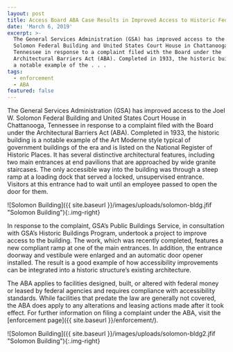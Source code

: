 ```yaml
---
layout: post
title: Access Board ABA Case Results in Improved Access to Historic Federal Building
date: 'March 6, 2019'
excerpt: >-
  The General Services Administration (GSA) has improved access to the Joel W.
  Solomon Federal Building and United States Court House in Chattanooga,
  Tennessee in response to a complaint filed with the Board under the
  Architectural Barriers Act (ABA). Completed in 1933, the historic building is
  a notable example of the . . .
tags:
  - enforcement
  - ABA
featured: false
---
```



The General Services Administration (GSA) has improved access to the Joel W. Solomon Federal Building and United States Court House in Chattanooga, Tennessee in response to a complaint filed with the Board under the Architectural Barriers Act (ABA). Completed in 1933, the historic building is a notable example of the Art Moderne style typical of government buildings of the era and is listed on the National Register of Historic Places. It has several distinctive architectural features, including two main entrances at end pavilions that are approached by wide granite staircases. The only accessible way into the building was through a steep ramp at a loading dock that served a locked, unsupervised entrance. Visitors at this entrance had to wait until an employee passed to open the door for them.

![Solomon Building]({{ site.baseurl }}/images/uploads/solomon-bldg.jfif "Solomon Building"){:.img-right}

In response to the complaint, GSA’s Public Buildings Service, in consultation with GSA’s Historic Buildings Program, undertook a project to improve access to the building. The work, which was recently completed, features a new compliant ramp at one of the main entrances. In addition, the entrance doorway and vestibule were enlarged and an automatic door opener installed. The result is a good example of how accessibility improvements can be integrated into a historic structure’s existing architecture.

The ABA applies to facilities designed, built, or altered with federal money or leased by federal agencies and requires compliance with accessibility standards. While facilities that predate the law are generally not covered, the ABA does apply to any alterations and leasing actions made after it took effect. For further information on filing a complaint under the ABA, visit the [enforcement page]({{ site.baseurl }}/enforcement/).



![Solomon Building]({{ site.baseurl }}/images/uploads/solomon-bldg2.jfif "Solomon Building"){:.img-right}
